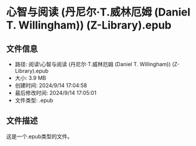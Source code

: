 ﻿# 心智与阅读 (丹尼尔·T.威林厄姆 (Daniel T. Willingham)) (Z-Library).epub

## 文件信息
- 路径: 阅读\心智与阅读 (丹尼尔·T.威林厄姆 (Daniel T. Willingham)) (Z-Library).epub
- 大小: 3.9 MB
- 创建时间: 2024/9/14 17:04:58
- 最后修改时间: 2024/9/14 17:05:01
- 文件类型: .epub

## 文件描述
这是一个.epub类型的文件。

